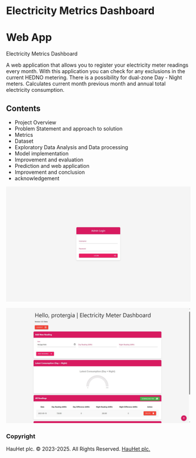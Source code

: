 # Electricity Metrics Dashboard
# Web App
Electricity Metrics Dashboard

A web application that allows you to register your electricity meter readings every month.
With this application you can check for any exclusions in the current HEDNO metering.
There is a possibility for dual-zone Day - Night meters.
Calculates current month previous month and annual total electricity consumption.

## Contents

   * Project Overview
   * Problem Statement and approach to solution
   * Metrics 
   * Dataset 
   * Exploratory Data Analysis and Data processing
   * Model implementation
   * Improvement and evaluation
   * Prediction and web application
   * Improvement and conclusion
   * acknowledgement

![App](images/app1.jpg) 

![App](images/app2.jpg) 



### Copyright

HauHet plc. © 2023-2025. All Rights Reserved. [HauHet plc.](https://hauhet.co/)
